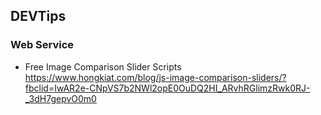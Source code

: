 ## DEVTips

### Web Service
   - Free Image Comparison Slider Scripts \
     https://www.hongkiat.com/blog/js-image-comparison-sliders/?fbclid=IwAR2e-CNpVS7b2NWl2opE0OuDQ2HI_ARvhRGlimzRwk0RJ-_3dH7gepvO0m0
